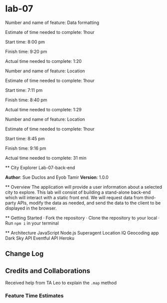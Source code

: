 # lab-07

Number and name of feature: Data formatting

Estimate of time needed to complete: 1hour

Start time: 8:00 pm

Finish time: 9:20 pm

Actual time needed to complete: 1:20

Number and name of feature: Location

Estimate of time needed to complete: 1hour

Start time: 7:11 pm

Finish time: 8:40 pm

Actual time needed to complete: 1:29

Number and name of feature: Location

Estimate of time needed to complete: 1hour

Start time: 8:45 pm

Finish time: 9:16 pm

Actual time needed to complete: 31 min

** City Explorer Lab-07-back-end

**Author**: Sue Duclos and Eyob Tamir
**Version**: 1.0.0

** Overview
The application will provide a user information about a selected city to explore. This lab will consist of building a stand-alone back-end which will interact with a static front end. We will request data from third-party APIs, modify the data as needed, and send the data to the client to be displayed in the browser.

** Getting Started
·      Fork the repository
·      Clone the repository to your local
·      Run `npm i` in your terminal

** Architecture
JavaScript
Node.js
Superagent
Location IQ Geocoding app
Dark Sky API
Eventful API
Heroku

## Change Log

## Credits and Collaborations

Received help from TA Leo to explain the `.map` method

### Feature Time Estimates
